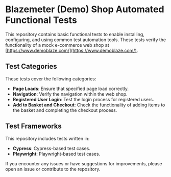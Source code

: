 # Blazemeter (Demo) Shop Automated Functional Tests

This repository contains basic functional tests to enable installing, configuring, and using common test automation tools. These tests verify the functionality of a mock e-commerce web shop at [https://www.demoblaze.com/](https://www.demoblaze.com/).

## Test Categories

These tests cover the following categories:

- **Page Loads**: Ensure that specified page load correctly.
- **Navigation**: Verify the navigation within the web shop.
- **Registered User Login**: Test the login process for registered users.
- **Add to Basket and Checkout**: Check the functionality of adding items to the basket and completing the checkout process.

## Test Frameworks

This repository includes tests written in:

- **Cypress**: Cypress-based test cases.
- **Playwright**: Playwright-based test cases.

If you encounter any issues or have suggestions for improvements, please open an issue or contribute to the repository.

